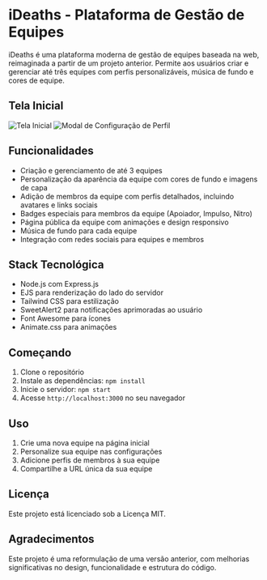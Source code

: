 # iDeaths - Plataforma de Gestão de Equipes

iDeaths é uma plataforma moderna de gestão de equipes baseada na web, reimaginada a partir de um projeto anterior. Permite aos usuários criar e gerenciar até três equipes com perfis personalizáveis, música de fundo e cores de equipe.

## Tela Inicial
![Tela Inicial](https://github.com/user-attachments/assets/e38d35d7-ba22-484f-abe7-310aac4d941c)
![Modal de Configuração de Perfil](https://github.com/human-image-uploads/1.png)

## Funcionalidades

- Criação e gerenciamento de até 3 equipes
- Personalização da aparência da equipe com cores de fundo e imagens de capa
- Adição de membros da equipe com perfis detalhados, incluindo avatares e links sociais
- Badges especiais para membros da equipe (Apoiador, Impulso, Nitro)
- Página pública da equipe com animações e design responsivo
- Música de fundo para cada equipe
- Integração com redes sociais para equipes e membros

## Stack Tecnológica

- Node.js com Express.js
- EJS para renderização do lado do servidor
- Tailwind CSS para estilização
- SweetAlert2 para notificações aprimoradas ao usuário
- Font Awesome para ícones
- Animate.css para animações

## Começando

1. Clone o repositório
2. Instale as dependências: `npm install`
3. Inicie o servidor: `npm start`
4. Acesse `http://localhost:3000` no seu navegador

## Uso

1. Crie uma nova equipe na página inicial
2. Personalize sua equipe nas configurações
3. Adicione perfis de membros à sua equipe
4. Compartilhe a URL única da sua equipe

## Licença

Este projeto está licenciado sob a Licença MIT.

## Agradecimentos

Este projeto é uma reformulação de uma versão anterior, com melhorias significativas no design, funcionalidade e estrutura do código.
